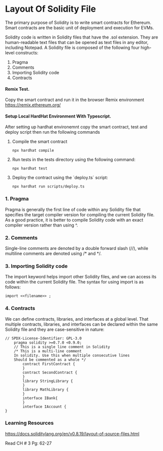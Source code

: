 <h1> Layout Of Solidity File  </h1>

The primary purpose of Solidity is to write smart contracts for Ethereum. Smart contracts are the basic unit of deployment and execution for EVMs.

Solidity code is written in Solidity files that have the .sol extension. They are human-readable text files that can be opened as text files in any editor, including Notepad. A Solidity file is composed of the following four high-level constructs:

<ol>
  <li>Pragma</li>
  <li>Comments</li>
  <li> Importing Solidity code </li>
  <li> Contracts </li>
 
</ol>

<h4>Remix Test.</h4>
<p> Copy the smart contract and run it in the browser Remix environment <a href="https://remix.ethereum.org/">https://remix.ethereum.org/</a> </p>

<h4>Setup Local HardHat Environment With Typescript.</h4>
<p>After setting up hardhat environemnt copy the smart contract, test and deploy script then run the following commands</p>
<ol>
 <li>Compile the smart contract</li>
  <pre><code>npx hardhat compile</code></pre>
  <li>Run tests in the tests directory using the following command:</li>
  <pre><code>npx hardhat test</code></pre>
  <li>Deploy the contract using the `deploy.ts` script:</li>
  <pre><code>npx hardhat run scripts/deploy.ts</code></pre>
</ol>

<h3> 1. Pragma </h3>
Pragma is generally the first line of code within any Solidity file that specifies the target compiler version for compiling the current Solidity file. As a good practice, it is better to compile Solidity code with an exact compiler version rather than using ^.

<h3> 2. Comments </h3>
Single-line comments are denoted by a double forward slash (//), while multiline comments are denoted using /* and */.

<h3> 3. Importing Solidity code </h3>
The import keyword helps import other Solidity files, and we can access its code within the current Solidity file. The syntax for using import is as follows:
   
    import <<filename>> ;
    
<h3> 4. Contracts </h3>

We can define contracts, libraries, and interfaces at a global level. That multiple contracts, libraries, and interfaces can be declared within the same Solidity file and they are case-sensitive in nature:

<pre><code>// SPDX-License-Identifier: GPL-3.0
    pragma solidity >=0.7.0 <0.9.0;
    // This is a single line comment in Solidity
    /* This is a multi-line comment
    In solidity. Use this when multiple consecutive lines
    Should be commented as a whole */
        contract FirstContract {
        }
        contract SecondContract {
        }
        library StringLibrary {
        }
        library MathLibrary {
        }
        interface IBank{
        }
        interface IAccount {
}</code></pre>

<h3>Learning Resources </h3>

https://docs.soliditylang.org/en/v0.8.19/layout-of-source-files.html

Read CH # 3 Pg: 62-27
